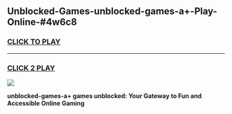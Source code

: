 
## Unblocked-Games-unblocked-games-a+-Play-Online-#4w6c8
<h3>
<a href="https://premium.freeplayer.one?title=unblocked-games-a+&ref=27F">CLICK TO PLAY</a></h3>
<hr>

<h3>
<a href="https://premium.freeplayer.one?title=unblocked-games-a+&ref=27F">CLICK 2 PLAY</a>
  
</h3>

<a href="https://premium.freeplayer.one?title=unblocked-games-a+&ref=27F"><img src="https://clearcache.store/games.png"></a>


**unblocked-games-a+ games unblocked: Your Gateway to Fun and Accessible Online Gaming**
